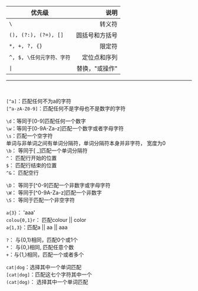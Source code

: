  优先级 | 说明   
 ---|---:|
 `\` | 转义符
 `(), (?:), (?=), []` | 圆括号和方括号
 `*, +, ?, {}` | 限定符
 `^, $, \任何元字符、字符` | 定位点和序列  
 `\|` | 替换，"或操作"   
 
------------

<br/>

`[^a]`：匹配任何不为a的字符  
`[^a-zA-Z0-9]`：匹配任何不是字母也不是数字的字符

`\d`：等同于[0-9]匹配任何一个数字  
`\w`：等同于[0-9A-Za-z]匹配一个数字或者字母字符  
`\s`：匹配一个空字符  
单词与非单词之间有单词分隔符，单词分隔符本身并非字符， 宽度为0  
`\b`： 等同于[ _]匹配一个单词分隔符  
`^`： 匹配行开始的位置  
`$`： 匹配行结束的位置  
`^&`： 匹配空行  

`\D`： 等同于[^0-9]匹配一个非数字或字母字符  
`\W`： 等同于[^0-9A-Za-z]匹配一个非数字  
`\S`： 等同于匹配一个非空字符  

`a{3}`： 'aaa'  
`colou{0,1}r`： 匹配colour || color  
`a{1,3}`：匹配a || aa || aaa  

`?`： 与{0,1}相同，匹配0个或1个  
`*`： 与{0,}相同, 匹配任意个数  
`+`：与{1,}相同，匹配一个或者多个  

`cat|dog`：选择其中一个单词匹配  
`[cat|dog]`：匹配这七个字符其中一个  
`(cat|dog)`： 选择其中一个单词匹配    